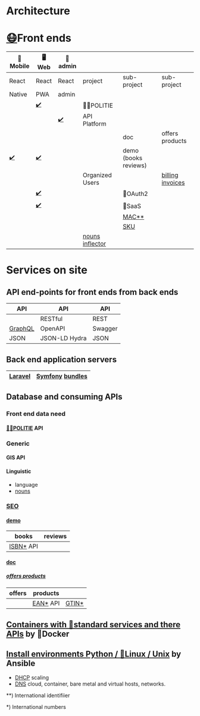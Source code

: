 # Architecture
# [😷](http://github.com/noud/mouth-mask/blob/master/README.md)Front ends
| 📱Mobile | 🖥️Web | 🔧admin |  |  |  |
| --- | --- | --- | --- | --- | --- |
| React | React | React | project | sub-project | sub-project |
| Native | PWA | admin |  |  |  |
|  | [✔️](http://github.com/noud/react-openapi-politie/blob/master/README.md) |  | 👮‍♀️POLITIE |  |  |
|  |  | [✔️](http://github.com/noud/api-platform-react-admin/blob/master/README.md) | API Platform |  |  |
|  |  |  |  | doc | offers products |
| [✔️](http://github.com/noud/react-native-openapi-api-platform-demo/blob/master/README.md) | [✔️](http://github.com/noud/react-openapi-api-platform-demo/blob/master/README.md) |  |  | demo (books reviews) |  |
|  |  |  | Organized Users |  | [billing](https://github.com/noud?tab=repositories&q=billing) [invoices](https://github.com/noud?tab=repositories&q=invoices) |
|  | [✔️](http://github.com/noud/frontend/blob/master/README.md) |  |  | 👤OAuth2 |  |
|  | [✔️](http://github.com/noud/laravel-billing/blob/master/README.md) |  |  | 🏢SaaS |  |
|  | |  |  | [MAC**](http://en.wikipedia.org/wiki/MAC_address) |  |
|  | |  |  | [SKU](http://en.wikipedia.org/wiki/Stock_keeping_unit) |  |
|  |  |  | [nouns inflector](http://github.com/noud/nouns-laravel/blob/master/README.md) |  |  |
# Services on site
## API end-points for front ends from back ends
| API | API | API |
| --- | --- | --- |
|  | RESTful | REST |
| [GraphQL](http://github.com/noud/saas/blob/master/README.md) | OpenAPI | Swagger |
| JSON | JSON-LD Hydra | JSON |
## Back end application servers
| [Laravel](http://packagist.org/packages/noud/laravel-api-platform/blob/master/README.md) | [Symfony](http://github.com/noud/gripp_symfony/blob/master/README.md) [bundles](http://packagist.org/users/noud/packages/?query=noud%2Fapi-platform-) |
| --- | --- |
## Database and consuming APIs
### Front end data need
#### [👮‍♀️POLITIE](https://github.com/noud/politie-open-data-api/blob/master/README.md) API
### Generic
#### GIS API
#### Linguistic
- language
- [nouns](http://github.com/noud/nouns-db/blob/master/README.md)
### [SEO](http://github.com/noud/seo/blob/master/readme.md)
#### [demo](http://github.com/noud/book-review-db/blob/master/README.md)
| books | reviews |
| --- | --- |
| [ISBN*](http://en.wikipedia.org/wiki/International_Standard_Book_Number) API |  |

#### [doc](https://github.com/noud?tab=repositories&q=api-platform-+bundle)
##### [offers products](https://github.com/noud/api-platform-product-offer-bundle)
| offers | products |  |
| --- | --- | --- |
|  | [EAN*](https://en.wikipedia.org/wiki/International_Article_Number) API| [GTIN*](https://en.wikipedia.org/wiki/Global_Trade_Item_Number) |

## [Containers with 🧰standard services and there APIs](http://github.com/noud/noud/blob/master/README-containers.md) by 🐳Docker
## [Install environments Python / 🐧Linux / Unix](http://github.com/noud/noud/blob/master/README-OS.md) by Ansible
- [DHCP](http://github.com/noud/infra-dhcp/blob/master/README.md) scaling
- [DNS](http://github.com/noud/infra-dns/blob/master/README.md) cloud, container, bare metal and virtual hosts, networks.

**) International identifiier

*) International numbers